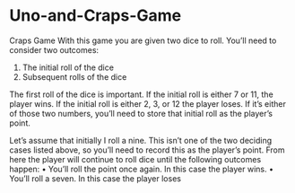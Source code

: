 # Uno-and-Craps-Game

Craps Game
With this game you are given two dice to roll. You’ll need to consider two outcomes:

  1. The initial roll of the dice
  2. Subsequent rolls of the dice

The first roll of the dice is important. If the initial roll is either 7 or 11, the player wins. If the initial roll
is either 2, 3, or 12 the player loses. If it’s either of those two numbers, you’ll need to store that initial roll as the player’s point.

Let’s assume that initially I roll a nine. 
This isn’t one of the two deciding cases listed above, so you’ll need to record this as the player’s point.
From here the player will continue to roll dice until the following outcomes happen:
  • You’ll roll the point once again. In this case the player wins.
  • You’ll roll a seven. In this case the player loses
